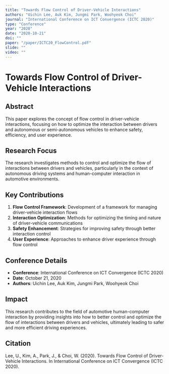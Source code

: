 ```yaml
---
title: "Towards Flow Control of Driver-Vehicle Interactions"
authors: "Uichin Lee, Auk Kim, Jungmi Park, Woohyeok Choi"
journal: "International Conference on ICT Convergence (ICTC 2020)"
type: "Conference"
year: "2020"
date: "2020-10-21"
doi: ""
paper: "/paper/ICTC20_FlowControl.pdf"
slide: ""
video: ""
---
```


# Towards Flow Control of Driver-Vehicle Interactions

## Abstract

This paper explores the concept of flow control in driver-vehicle interactions, focusing on how to optimize the interaction between drivers and autonomous or semi-autonomous vehicles to enhance safety, efficiency, and user experience.

## Research Focus

The research investigates methods to control and optimize the flow of interactions between drivers and vehicles, particularly in the context of autonomous driving systems and human-computer interaction in automotive environments.

## Key Contributions

1. **Flow Control Framework**: Development of a framework for managing driver-vehicle interaction flows
2. **Interaction Optimization**: Methods for optimizing the timing and nature of driver-vehicle communications
3. **Safety Enhancement**: Strategies for improving safety through better interaction control
4. **User Experience**: Approaches to enhance driver experience through flow control

## Conference Details

- **Conference**: International Conference on ICT Convergence (ICTC 2020)
- **Date**: October 21, 2020
- **Authors**: Uichin Lee, Auk Kim, Jungmi Park, Woohyeok Choi

## Impact

This research contributes to the field of automotive human-computer interaction by providing insights into how to better control and optimize the flow of interactions between drivers and vehicles, ultimately leading to safer and more efficient driving experiences.

## Citation

Lee, U., Kim, A., Park, J., & Choi, W. (2020). Towards Flow Control of Driver-Vehicle Interactions. In International Conference on ICT Convergence (ICTC 2020). 